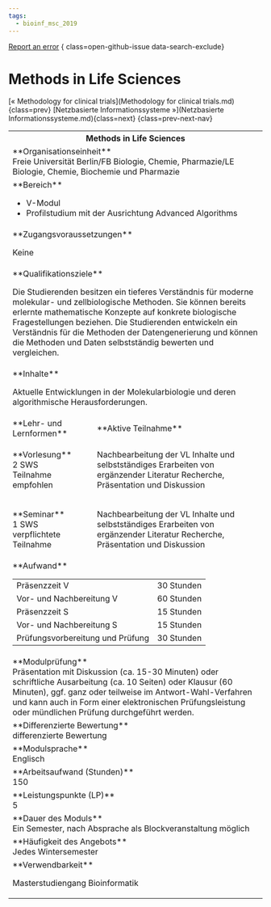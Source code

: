 ```yaml
---
tags:
  - bioinf_msc_2019
---
```

[Report an error](https://github.com/SGSSGene/FUB-SUP/issues/new?title=Error%20in%20%22Methods%20in%20Life%20Sciences%22&body=There%20seems%20to%20be%20an%20error%20in%20module%20%22Methods%20in%20Life%20Sciences%22%2E%0A%0A%3CDescribe%20here%20a%20slightly%20more%20detailed%20description%20of%20what%20is%20wrong%3E&labels=bug)
{ class=open-github-issue data-search-exclude}

# Methods in Life Sciences

[« Methodology for clinical trials](Methodology for clinical trials.md){class=prev}
[Netzbasierte Informationssysteme »](Netzbasierte Informationssysteme.md){class=next}
{class=prev-next-nav}

<table markdown id="moduledesc">
<tr markdown class="moduledesc_head"><th colspan="2">Methods in Life Sciences </th></tr>
<tr markdown><td colspan="2">**Organisationseinheit**   <br>Freie Universität Berlin/FB Biologie, Chemie, Pharmazie/LE Biologie, Chemie, Biochemie und Pharmazie</td></tr>

<tr markdown><td colspan="2">**Bereich**<br>


- V-Modul
- Profilstudium mit der Ausrichtung Advanced Algorithms

</td></tr>

<tr markdown><td colspan="2">**Zugangsvoraussetzungen** <br>

Keine


</td></tr>
<tr markdown><td colspan="2">**Qualifikationsziele**    <br>

Die Studierenden besitzen ein tieferes Verständnis für moderne molekular-
und zellbiologische Methoden. Sie können bereits erlernte mathematische
Konzepte auf konkrete biologische Fragestellungen beziehen. Die Studierenden
entwickeln ein Verständnis für die Methoden der Datengenerierung und können
die Methoden und Daten selbstständig bewerten und vergleichen.


</td></tr>
<tr markdown><td colspan="2">**Inhalte**                <br>

Aktuelle Entwicklungen in der Molekularbiologie und deren algorithmische
Herausforderungen.


</td></tr>

<tr markdown><td>**Lehr- und Lernformen**</td><td>**Aktive Teilnahme**</td></tr>
<tr markdown><td> **Vorlesung** <br>2 SWS <br> Teilnahme empfohlen</td><td>

Nachbearbeitung der VL Inhalte und selbstständiges Erarbeiten von ergänzender Literatur
Recherche, Präsentation und Diskussion
</td></tr>
<tr markdown><td> **Seminar** <br>1 SWS <br> verpflichtete Teilnahme</td><td>

Nachbearbeitung der VL Inhalte und selbstständiges Erarbeiten von ergänzender Literatur
Recherche, Präsentation und Diskussion
</td></tr>
<tr markdown><td colspan="2">**Aufwand**                <br>
<table class="aufwand_table">
<tr><td>Präsenzzeit V</td><td>30 Stunden</td></tr>
<tr><td>Vor- und Nachbereitung V</td><td>60 Stunden</td></tr>
<tr><td>Präsenzzeit S</td><td>15 Stunden</td></tr>
<tr><td>Vor- und Nachbereitung S</td><td>15 Stunden</td></tr>
<tr><td>Prüfungsvorbereitung und Prüfung</td><td>30 Stunden</td></tr>
</table>

</td></tr>
<tr markdown><td colspan="2">**Modulprüfung**             <br>Präsentation mit Diskussion (ca. 15-30 Minuten) oder schriftliche
Ausarbeitung (ca. 10 Seiten) oder Klausur (60 Minuten), ggf. ganz oder
teilweise im Antwort-Wahl-Verfahren und kann auch in Form einer
elektronischen Prüfungsleistung oder mündlichen Prüfung durchgeführt werden.


</td></tr>
<tr markdown><td colspan="2">**Differenzierte Bewertung** <br>differenzierte Bewertung

</td></tr>
<tr markdown><td colspan="2">**Modulsprache**             <br>Englisch</td></tr>
<tr markdown><td colspan="2">**Arbeitsaufwand (Stunden)** <br>150</td></tr>
<tr markdown><td colspan="2">**Leistungspunkte (LP)**     <br>5</td></tr>
<tr markdown><td colspan="2">**Dauer des Moduls**         <br>Ein Semester, nach Absprache als Blockveranstaltung möglich</td></tr>
<tr markdown><td colspan="2">**Häufigkeit des Angebots**  <br>Jedes Wintersemester</td></tr>
<tr markdown><td colspan="2">**Verwendbarkeit**           <br>

Masterstudiengang Bioinformatik


</td></tr>


</table>
